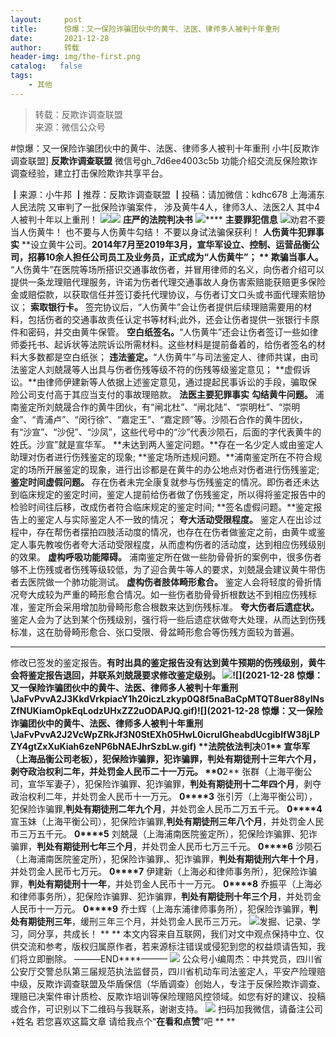 ```yaml
---
layout:     post
title:      惊爆：又一保险诈骗团伙中的黄牛、法医、律师多人被判十年重刑
date:       2021-12-28
author:     转载
header-img: img/the-first.png
catalog:   false
tags:
    - 其他
---
```


<blockquote><p>转载：反欺诈调查联盟<br>
来源：微信公众号</p></blockquote>

#惊爆：又一保险诈骗团伙中的黄牛、法医、律师多人被判十年重刑
小牛[反欺诈调查联盟]
**反欺诈调查联盟**
微信号gh_7d6ee4003c5b
功能介绍交流反保险欺诈调查经验，建立打击保险欺诈共享平台。

┃来源：小牛邦
┃推荐：反欺诈调查联盟
┃投稿：请加微信：kdhc678
上海浦东人民法院
又审判了一批保险诈骗案件，
涉及黄牛4人，律师3人、法医2人
其中4人被判十年以上重刑！
![]({{site.baseurl}}/postimg/L6usUGPiatBRznEDJoMP0vPCSLUicTC6yNicr8n9MBlpqXU6kAVMEFSrxIJQlwL2MWso1CDqseUvyBUv39dAVkfVw.jpeg)​
![]({{site.baseurl}}/postimg/FIBZec7ucCh4MnUb9eBpYKmSvGozJkPXOfDlbnHGF72wMktfs2aAQP1p6OaP1UInYHWqqZ12zdibzicxh0AYEbCw.png)
**庄严的法院判决书**
![](https://mmbiz.qpic.cn/mmbiz_png/jxaIYKtu5jgX0FUUE7h96mE7tnJRMzJSW8kK6PSAeEptj8uq7NyicgriajGFFkh0WiaxVhtsOMI9fopdWdkXic1q6A/640)****
**主要罪犯信息**
![](https://mmbiz.qpic.cn/mmbiz_png/jxaIYKtu5jgX0FUUE7h96mE7tnJRMzJSzicMYJB2lcibaxo4AI56ZKkVZcNXSz6CVmelia7F7dfevxzvr4zsXP9eg/640?tp=wxpic&wxfrom=5&wx_lazy=1&wx_co=1)劝君不要当人伤黄牛！
也不要与人伤黄牛勾结！
不要以身试法骗保获利！
**人伤黄牛犯罪事实**
**设立黄牛公司。**2014年7月至2019年3月，宣华军设立、控制、运营品衡公司，招募10余人担任公司员工及业务员，正式成为“人伤黄牛”；
**
欺骗当事人。**
“人伤黄牛”在医院等场所搭识交通事故伤者，并冒用律师的名义，向伤者介绍可以提供一条龙理赔代理服务，许诺为伤者代理交通事故人身伤害索赔能获赔更多保险金或赔偿款，以获取信任并签订委托代理协议，与伤者订文口头或书面代理索赔协议；
**索取银行卡。**
签完协议后，“人伤黄牛”会让伤者提供后续理赔需要用的材料，包括伤者的交通事故责任认定书等材料;此外，还会让伤者提供一张银行卡原件和密码，并交由黄牛保管。
**空白纸签名。**“人伤黄牛”还会让伤者签订一些如律师委托书、起诉状等法院诉讼所需材料。这些材料是提前备着的，给伤者签名的材料大多数都是空白纸张；
**违法鉴定。**“人伤黄牛”与司法鉴定人、律师共谋，由司法鉴定人刘兢晟等人出具与伤者伤残等级不符的伤残等级鉴定意见；
**虚假诉讼。**由律师伊建新等人依据上述鉴定意见，通过提起民事诉讼的手段，骗取保险公司支付高于其应当支付的事故理赔款。
**法医主要犯罪事实**
**勾结黄牛问题。**
浦南鉴定所刘兢晟合作的黄牛团伙，有“闸北杜”、“闸北陆”、“崇明杜”、“崇明金”、“青浦卢”、“闵行徐”、“嘉定王”、“嘉定顾”等。沙陨石合作的黄牛团伙，有“沙宣”、“沙倪”、“沙凤”，这些代号中的“沙”代表沙陨石，后面的字代表黄牛的姓氏。沙宣”就是宣华军。
**未达到两人鉴定问题。**存在一名少定人或由鉴定人助理对伤者进行伤残鉴定的现象;
**鉴定场所违规问题。**浦南鉴定所在不符合规定的场所开展鉴定的现象，进行出诊都是在黄牛的办公地点对伤者进行伤残鉴定;
**鉴定时间虚假问题。**
存在伤者未完全康复就参与伤残鉴定的情况。即伤者还未达到临床规定的鉴定时间，鉴定人提前给伤者做了伤残鉴定，所以得将鉴定报告中的检验时间往后移，改成伤者符合临床规定的鉴定时间;
**签名虚假问题。**鉴定报告上的鉴定人与实际鉴定人不一致的情况；
****夸大活动受限程度。****
鉴定人在出诊过程中，存在帮伤者摆拍四肢活动度的情况，也存在在伤者做鉴定之前，由黄牛或鉴定人事先教唆伤者夸大活动受限程度，从而虚构伤者的活动度，达到相应伤残级别的效果。
****虚构呼吸功能障碍。****
浦南鉴定所在做一些肋骨骨折的案例中，很多伤者够不上伤残或者伤残等级较低，为了迎合黄牛等人的要求，刘兢晟会建议黄牛带伤者去医院做一个肺功能测试。
****虚构伤者肢体畸形愈合。****
鉴定人会将轻度的骨折情况夸大成较为严重的畸形愈合情况。如一些伤者肋骨骨折根数达不到相应伤残标准，鉴定所会采用增加肋骨畸形愈合根数来达到伤残标准。
****夸大伤者后遗症状。****
鉴定人会为了达到某个伤残级别，强行将一些后遗症状做夸大处理，从而达到伤残标准，这在肋骨畸形愈合、张口受限、骨盆畸形愈合等伤残方面较为普遍。
****
修改已签发的鉴定报告。****有时出具的鉴定报告没有达到黄牛预期的伤残级别，黄牛会将鉴定报告退回，并联系刘兢晟要求修改鉴定级别。
![]({{site.baseurl}}/postimg/JaFvPvvA2J3KkdVrkpiacY1h20iczLzkyp0Q8f5naBaCpMTQT8uer88yINsZfNUKiamOpkEqLodzUHxZZ2uODAPJQ.gif)![](2021-12-28
惊爆：又一保险诈骗团伙中的黄牛、法医、律师多人被判十年重刑\\JaFvPvvA2J3KkdVrkpiacY1h20iczLzkyp0Q8f5naBaCpMTQT8uer88yINsZfNUKiamOpkEqLodzUHxZZ2uODAPJQ.gif)![](2021-12-28
惊爆：又一保险诈骗团伙中的黄牛、法医、律师多人被判十年重刑\\JaFvPvvA2J2VcWpZRkJf3N0StEXh05HwL0icruIGheabdUcgibIfW38jLPZY4gtZxXuKiah6zeNP6bNAEJhrSzbLw.gif)
**法院依法判决****0****1**
宣华军（上海品衡公司老板），犯保险诈骗罪，犯诈骗罪，**判处有期徒刑十三年六个月**，剥夺政治权利二年，并处罚金人民币二十一万元。
**0****2**
张群（上海平衡公司，宣华军妻子），犯保险诈骗罪、犯诈骗罪，**判处有期徒刑十二年四个月**，剥夺政治权利二年，并处罚金人民币十一万元。
**0****3**
张引芳（上海平衡公司），犯保险诈骗罪,**判处有期徒刑二年九个月**，并处罚金人民币二万五千元。
**0****4**
宣玉妹（上海平衡公司），犯保险诈骗罪,**判处有期徒刑三年八个月**，并处罚金人民币三万五千元。
**0****5**
刘兢晟（上海浦南医院鉴定所），犯保险诈骗罪、犯诈骗罪，**判处有期徒刑七年三个月**，并处罚金人民币七万三千元。
**0****6**
沙陨石（上海浦南医院鉴定所），犯保险诈骗罪,、犯诈骗罪，**判处有期徒刑六年十个月**，并处罚金人民币七万元。
**0****7**
伊建新（上海必和律师事务所），犯保险诈骗罪，**判处有期徒刑十一年**，并处罚金人民币十一万元。
**0****8**
乔振平（上海必和律师事务所），犯保险诈骗罪、犯诈骗罪，**判处有期徒刑十年三个月**，并处罚金人民币十一万元。
**0****9**
乔士辉（上海东浦律师事务所），犯保险诈骗罪，**判处有期徒刑三年**，缓刑三年三个月，并处罚金人民币三万元。
![]({{site.baseurl}}/postimg/L6usUGPiatBRznEDJoMP0vPCSLUicTC6yNLwoRia5tQTSrZEyAk6IyFcJuHmGnRuJVSPGE6aCa2VaBuDMvXqTbL1w.jpeg)​
发掘、记录、学习，同分享，共成长！
**
**
本文内容来自互联网，我们对文中观点保持中立、仅供交流和参考，版权归属原作者，若来源标注错误或侵犯到您的权益烦请告知，我们将立即删除。
———END****———
![]({{site.baseurl}}/postimg/L6usUGPiatBSs5Yxdp5NU9dpdqWanE7Mq7XpTo0mwlia1gia9NNFGTRYKdpVvrK2KgpAPictg52F8U9sicXI1jQ1dzA.jpeg)
公众号小编周杰：中共党员，四川省公安厅交警总队第三届规范执法监督员，四川省机动车司法鉴定人，平安产险理赔中级，反欺诈调查联盟及华盾保信（华盾调查）创始人，专注于反保险欺诈调查、理赔已决案件审计质检、反欺诈培训等保险理赔风控领域。如您有好的建议、投稿或合作，可识别以下二维码与我联系，谢谢支持。
![]({{site.baseurl}}/postimg/L6usUGPiatBS3wrVRuWQYeic3juNbQs2kiaCeq6U3Y7sobzUaIjwichkaPNyMQzDdM5fXhxqgA74BJYGaLDib5TIqKA.jpeg)
扫码加我微信，请备注公司+姓名
若您喜欢这篇文章
请给我点个“**在看和点赞**”吧
**
**

